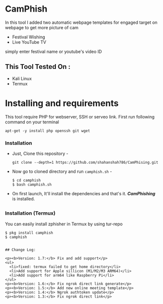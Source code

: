 # CamPhish
<p>In this tool I added two automatic webpage templates for engaged target on webpage to get more picture of cam</p>
<ul>
  <li>Festival Wishing</li>
  <li>Live YouTube TV</li>
</ul>
<p>simply enter festival name or youtube's video ID</p>

## This Tool Tested On :
<ul>
  <li>Kali Linux</li>
  <li>Termux</li>
</ul>

# Installing and requirements
<p>This tool require PHP for webserver, SSH or serveo link. First run following command on your terminal</p>

```
apt-get -y install php openssh git wget
```

### Installation

- Just, Clone this repository -
  ```
  git clone --depth=1 https://github.com/shahanshah786/CamPhising.git
  ```

- Now go to cloned directory and run `camphish.sh` -
  ```
  $ cd camphish
  $ bash camphish.sh
  ```

- On first launch, It'll install the dependencies and that's it. ***CamPhishing*** is installed.

##

### Installation (Termux)
You can easily install zphisher in Termux by using tur-repo
```
$ pkg install camphish
$ camphish


## Change Log:

<p><b>Version: 1.7:</b> Fix and add support</p>
<ul>
  <li>fixed: termux failed to get home directory</li>
  <li>Add support for Apple sillicon (M1/M2/M3 ARM64)</li>
  <li>Add support for arm64 like Raspberry Pi</li>
</ul>
<p><b>Version: 1.6:</b> Fix ngrok direct link generate</p>
<p><b>Version: 1.5:</b> Add new online meeting template</p>
<p><b>Version: 1.4:</b> Ngrok authtoken update</p>
<p><b>Version: 1.3:</b> Fix ngrok direct link</p>

 
